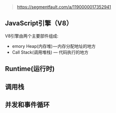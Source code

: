 > https://segmentfault.com/a/1190000017352941

## JavaScript引擎（V8）

V8引擎由两个主要部件组成:
- emory Heap(内存堆) — 内存分配地址的地方
- Call Stack(调用堆栈) — 代码执行的地方

## Runtime(运行时)

## 调用栈

## 并发和事件循环

